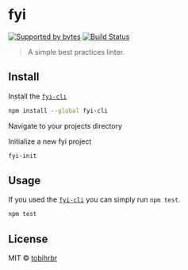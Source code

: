 # fyi
[![Supported by bytes](http://art.bytes.gq/badge.svg)](https://bytes.gq) [![Build Status](https://travis-ci.org/tobihrbr/fyi.svg?branch=master)](https://travis-ci.org/tobihrbr/fyi)

> A simple best practices linter.


## Install
Install the [`fyi-cli`](https://github.com/tobihrbr/fyi-cli)
```bash
npm install --global fyi-cli
```

Navigate to your projects directory

Initialize a new fyi project
```bash
fyi-init
```

## Usage
If you used the [`fyi-cli`](https://github.com/tobihrbr/fyi-cli) you can simply run `npm test`.

```bash
npm test
```

## License

MIT © [tobihrbr](https://tobihrbr.com)
